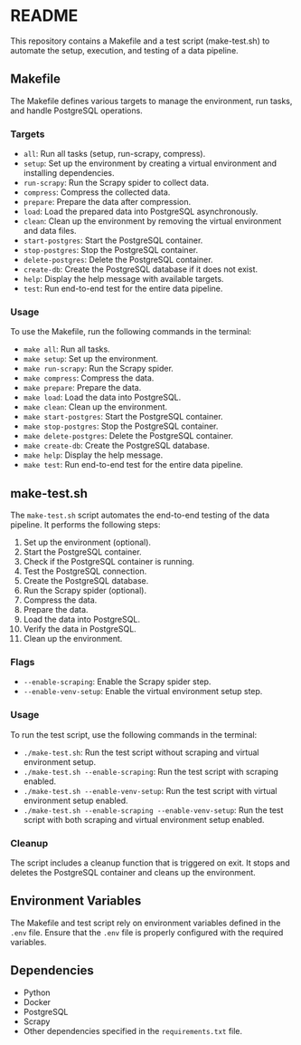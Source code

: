 # README

This repository contains a Makefile and a test script (make-test.sh) to automate the setup, execution, and testing of a data pipeline.

## Makefile

The Makefile defines various targets to manage the environment, run tasks, and handle PostgreSQL operations.

### Targets

- `all`: Run all tasks (setup, run-scrapy, compress).
- `setup`: Set up the environment by creating a virtual environment and installing dependencies.
- `run-scrapy`: Run the Scrapy spider to collect data.
- `compress`: Compress the collected data.
- `prepare`: Prepare the data after compression.
- `load`: Load the prepared data into PostgreSQL asynchronously.
- `clean`: Clean up the environment by removing the virtual environment and data files.
- `start-postgres`: Start the PostgreSQL container.
- `stop-postgres`: Stop the PostgreSQL container.
- `delete-postgres`: Delete the PostgreSQL container.
- `create-db`: Create the PostgreSQL database if it does not exist.
- `help`: Display the help message with available targets.
- `test`: Run end-to-end test for the entire data pipeline.

### Usage

To use the Makefile, run the following commands in the terminal:

- `make all`: Run all tasks.
- `make setup`: Set up the environment.
- `make run-scrapy`: Run the Scrapy spider.
- `make compress`: Compress the data.
- `make prepare`: Prepare the data.
- `make load`: Load the data into PostgreSQL.
- `make clean`: Clean up the environment.
- `make start-postgres`: Start the PostgreSQL container.
- `make stop-postgres`: Stop the PostgreSQL container.
- `make delete-postgres`: Delete the PostgreSQL container.
- `make create-db`: Create the PostgreSQL database.
- `make help`: Display the help message.
- `make test`: Run end-to-end test for the entire data pipeline.

## make-test.sh

The `make-test.sh` script automates the end-to-end testing of the data pipeline. It performs the following steps:

1. Set up the environment (optional).
2. Start the PostgreSQL container.
3. Check if the PostgreSQL container is running.
4. Test the PostgreSQL connection.
5. Create the PostgreSQL database.
6. Run the Scrapy spider (optional).
7. Compress the data.
8. Prepare the data.
9. Load the data into PostgreSQL.
10. Verify the data in PostgreSQL.
11. Clean up the environment.

### Flags

- `--enable-scraping`: Enable the Scrapy spider step.
- `--enable-venv-setup`: Enable the virtual environment setup step.

### Usage

To run the test script, use the following commands in the terminal:

- `./make-test.sh`: Run the test script without scraping and virtual environment setup.
- `./make-test.sh --enable-scraping`: Run the test script with scraping enabled.
- `./make-test.sh --enable-venv-setup`: Run the test script with virtual environment setup enabled.
- `./make-test.sh --enable-scraping --enable-venv-setup`: Run the test script with both scraping and virtual environment setup enabled.

### Cleanup

The script includes a cleanup function that is triggered on exit. It stops and deletes the PostgreSQL container and cleans up the environment.

## Environment Variables

The Makefile and test script rely on environment variables defined in the `.env` file. Ensure that the `.env` file is properly configured with the required variables.

## Dependencies

- Python
- Docker
- PostgreSQL
- Scrapy
- Other dependencies specified in the `requirements.txt` file.
